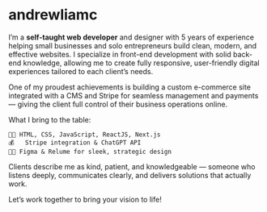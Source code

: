 # andrewliamc


I’m a <strong>self-taught web developer</strong> and designer with 5 years of experience helping small businesses and solo entrepreneurs build clean, modern, and effective websites. I specialize in front-end development with solid back-end knowledge, allowing me to create fully responsive, user-friendly digital experiences tailored to each client’s needs.

One of my proudest achievements is building a custom e-commerce site integrated with a CMS and Stripe for seamless management and payments — giving the client full control of their business operations online.

What I bring to the table:

	👨‍💻	HTML, CSS, JavaScript, ReactJS, Next.js
	💰	Stripe integration & ChatGPT API
	👨‍🎨	Figma & Relume for sleek, strategic design

Clients describe me as kind, patient, and knowledgeable — someone who listens deeply, communicates clearly, and delivers solutions that actually work.

Let’s work together to bring your vision to life!